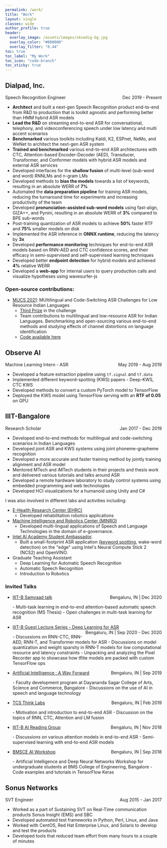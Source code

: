 ```yaml
---
permalink: /work/
title: "Work"
layout: single
classes: wide
author_profile: true
header:
  overlay_image: /assets/images/sknadig-bg.jpg
  overlay_color: "#000000"
  overlay_filter: "0.44"
toc: true
toc_label: "My Work"
toc_icon: "code-branch"
toc_sticky: true
---
```


## Dialpad, Inc.

<p style="text-align:left;">
    Speech Recognition Engineer
    <span style="float:right;">
        Dec 2019 - Present
    </span>
</p>

- **Architect** and built a next-gen Speech Recognition product end-to-end from R&D to production that is toolkit agnostic and performing better than HMM hybrid ASR models
- **Lead the R&D** on streaming end-to-end ASR for conversational, telephony, and videoconferencing speech under low latency and multi accent scenarios
- **Benchmarked** various toolkits including Kaldi, K2, ESPnet, NeMo, and WeNet to architect the next-gen ASR system
- **Trained and benchmarked** various end-to-end ASR architectures with CTC, Attention-based Encoder-Decoder (AED), Transducer, Transformer, and Conformer models with hybrid ASR models and external ASR services
- Developed interfaces for the **shallow fusion** of multi-level (sub-word and word) RNNLMs and n-gram LMs
- Developed methods to **bias the models** towards a list of keywords, resulting in an absolute WERR of **7%**
- Automated the **data preparation pipeline** for training ASR models, reducing the turnaround time for experiments and increasing productivity of the team
- Developed **pronunciation-assisted sub-word models** using fast-align, GIZA++, and Pynini, resulting in an absolute WERR of **3%** compared to BPE sub-words
- Post-training quantization of ASR models to achieve **50%** faster RTF and **75%** smaller models on disk
- Implemented the ASR inference in **ONNX runtime**, reducing the latency by **3x**
- Developed **performance monitoring** techniques for end-to-end ASR models based on RNN-AED and CTC confidence scores, and their efficacy in semi-supervised and self-supervised learning techniques
- Developed better **endpoint detection** for hybrid models and achieved **4%** relative WERR
- Developed a **web-app** for internal users to query production calls and visualize hypotheses using wavesurfer-js

### Open-source contributions:
- [MUCS 2021](https://www.youtube.com/watch?v=_ZGWXh3UMiI): MUltilingual and Code-Switching ASR Challenges for Low Resource Indian Languages
  - [Third Prize](https://navana-tech.github.io/MUCS2021/assets/img/winners/subtask1/3.PNG) in the challenge
  - Team contributions to multilingual and low-resource ASR for Indian Languages. Benchmarking and open-sourcing various end-to-end methods and studying effects of channel distortions on language identification
  - [Code available here](https://github.com/dialpad/mucs_2021_dialpad)

## Observe AI

<p style="text-align:left;">
    Machine Learning Intern - ASR
    <span style="float:right;">
        May 2019 - Aug 2019
    </span>
</p>

- Developed a feature extraction pipeline using `tf.signal` and `tf.data`
- Implemented different keyword-spotting (KWS) papers - Deep-KWS, CTC KWS
- Developed methods to convert a custom PyTorch model to TensorFlow
- Deployed the KWS model using TensorFlow serving with an **RTF of 0.05** on GPU 

## IIIT-Bangalore

<p style="text-align:left;">
    Research Scholar
    <span style="float:right;">
        Jan 2017 - Dec 2019
    </span>
</p>

- Developed end-to-end methods for multilingual and code-switching scenarios in Indian Languages
- Developed joint ASR and KWS systems using joint phoneme-grapheme recognition
- Developed a more accurate and faster training method by jointly training alignment and ASR model
- Mentored MTech and iMTech students in their projects and thesis work and delivered various tutorials and talks around ASR
- Developed a remote hardware laboratory to study control systems using embedded programming and web technologies
- Developed HCI visualizations for a humanoid using Unity and C#

I was also involved in different labs and activities including:
- [E-Health Research Center (EHRC)](https://ehrc.iiitb.ac.in/)
  - Developed rehabilitation robotics applications
- [Machine Intelligence and Robotics Center (MINRO)](https://minro.org/)
  - Developed multi-lingual applications of Speech and Language Technologies in the domain of e-governance.
- [Intel AI Academy Student Ambassador](https://software.intel.com/en-us/ai/ambassadors).
  - Built a small-footprint ASR application ([keyword spotting](https://devmesh.intel.com/projects/end-to-end-asr-with-intel-ncs-262635), wake-word detection) on the "edge" using Intel's Neural Compute Stick 2 (NCS2) and OpenVINO.
- Graduate Teaching Assistant
  - Deep Learning for Automatic Speech Recognition
  - Automatic Speech Recognition
  - Introduction to Robotics

### Invited Talks
- <p style="text-align:left;"> <a href="https://youtu.be/J5TOt_bKVzI">IIIT-B Samvaad talk</a> <span style="float:right;">Bengaluru, IN | Dec 2020</span> </p>
  - Multi-task learning in end-to-end attention-based automatic speech recognition (MS Thesis)
  - Open challenges in multi-task learning for ASR

- <p style="text-align:left;"><a href="#invited-talks">IIIT-B Guest Lecture Series - Deep Learning for ASR</a><span style="float:right;">Bengaluru, IN | Sep 2020 - Dec 2020</span> </p>
  - Discussions on RNN-CTC, RNN-AED, RNN-T, and Transformer models for ASR
  - Discussions on model quantization and weight sparsity in RNN-T models for low computational resource and latency constraints
  - Unpacking and analyzing the Pixel Recorder app to showcase how tflite models are packed with custom TensorFlow ops

- <p style="text-align:left;"> <a href="https://github.com/sknadig/BMSCE_workshop">Artificial Intelligence : A Way Forward</a> <span style="float:right;">Bengaluru, IN | Sep 2019</span> </p>
  - Faculty development program at Dayananda Sagar College of Arts, Science and Commerce, Bangalore
  - Discussions on the use of AI in speech and language technology

- <p style="text-align:left;"> <a href="https://github.com/sknadig/TCS_TL_e2e_ASR">TCS Think Labs</a> <span style="float:right;">Bengaluru, IN | Feb 2019</span> </p>
  - Motivation and introduction to end-to-end ASR
  - Discussion on the topics of RNN, CTC, Attention and LM fusion

- <p style="text-align:left;"> <a href="https://github.com/sknadig/attention_presentation/blob/master/Final.pdf">IIIT-B AI Reading Group</a> <span style="float:right;">Bengaluru, IN | Nov 2018</span> </p>
  - Discussions on various attention models in end-to-end ASR
  - Semi-supervised learning with end-to-end ASR models

- <p style="text-align:left;"> <a href="https://github.com/sknadig/BMSCE_workshop">BMSCE AI Workshop</a> <span style="float:right;">Bengaluru, IN | Sep 2018</span> </p>
  - Artificial Intelligence and Deep Neural Networks Workshop for undergraduate students at BMS College of Engineering, Bangalore
  - Code examples and tutorials in TensorFlow Keras

## Sonus Networks

<p style="text-align:left;">
    SVT Engineer
    <span style="float:right;">
        Aug 2015 - Jan 2017
    </span>
</p>

- Worked as a part of Sustaining SVT on Real-Time communication products Sonus Insight (EMS) and SBC
- Developed automated test frameworks in Python, Perl, Linux, and Java
- Worked with CentOS, Red Hat Enterprise Linux, and Solaris to develop and test the products
- Developed tools that reduced team effort from many hours to a couple of minutes

<style>
.alignleft {
	float: left;
}
.alignright {
	float: right;
}
</style>